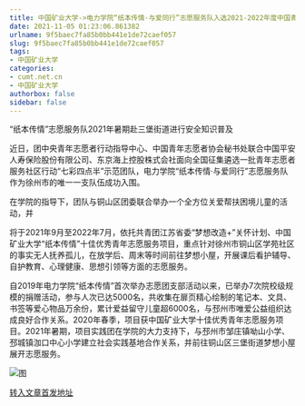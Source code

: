 ```yaml
---
title: 中国矿业大学->电力学院“纸本传情·与爱同行”志愿服务队入选2021-2022年度中国青年志愿者“七彩四点半”项目全国五百强示范团队 | cumt.net.cn
date: 2021-11-05 01:23:06.861382
urlname: 9f5baec7fa85b0bb441e1de72caef057
slug: 9f5baec7fa85b0bb441e1de72caef057
tags: 
- 中国矿业大学
categories:
- cumt.net.cn
- 中国矿业大学
authorbox: false
sidebar: false
---
```

“纸本传情”志愿服务队2021年暑期赴三堡街道进行安全知识普及

近日，团中央青年志愿者行动指导中心、中国青年志愿者协会秘书处联合中国平安人寿保险股份有限公司、东京海上控股株式会社面向全国征集遴选一批青年志愿者服务社区行动“七彩四点半”示范团队，电力学院“纸本传情·与爱同行”志愿服务队作为徐州市的唯一一支队伍成功入围。

在学院的指导下，团队与铜山区团委联合举办一个全方位关爱帮扶困境儿童的活动，并
<!--more-->
将于2021年9月至2022年7月，依托共青团江苏省委“梦想改造+”关怀计划、中国矿业大学“纸本传情”十佳优秀青年志愿服务项目，重点针对徐州市铜山区学苑社区的事实无人抚养孤儿，在放学后、周末等时间前往梦想小屋，开展课后看护辅导、自护教育、心理健康、思想引领等方面的志愿服务。

自2019年电力学院“纸本传情”首次举办志愿团支部活动以来，已举办7次院校级规模的捐赠活动，参与人次已达5000名，共收集在扉页精心绘制的笔记本、文具、书签等爱心物品万余份，累计爱益留守儿童超6000名，与邳州市唯爱公益组织达成良好合作关系。2020年春季，项目获中国矿业大学十佳优秀青年志愿服务项目。2021年暑期，项目实践团在学院的大力支持下，与邳州市邹庄镇呦山小学、邳城镇泇口中心小学建立社会实践基地合作关系，并前往铜山区三堡街道梦想小屋展开志愿服务。

![图](http://xwzx.cumt.edu.cn/_upload/article/images/b5/63/2fbc721b43eeab40dd3f937b8752/2db54672-422b-489c-9b80-57eca8b88a8d.png)

[转入文章首发地址](http://xwzx.cumt.edu.cn/51/38/c523a610616/page.htm)